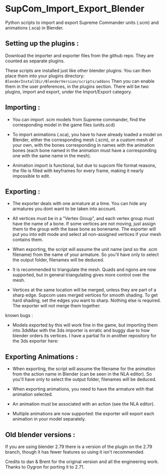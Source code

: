 SupCom_Import_Export_Blender
============================

Python scripts to import and export Supreme Commander units (.scm) and animations (.sca) in Blender.

Setting up the plugins :
------

Download the importer and exporter files from the github repo. They are counted as separate plugins.

These scripts are installed just like other blender plugins:
You can then place them into your plugins directory: `BlenderInstallDir/BlenderVersion/scripts/addons`
Then you can enable them in the user preferences, in the plugins section. There will be two plugins, import and export, under the Import/Export category.

Importing :
------
- You can import .scm models from Supreme commander, find the corresponding model in the game files (units.scd)

- To import animations (.sca), you have to have already loaded a model on Blender, either the corresponding mesh (.scm), or a custom mesh of your own, with the bones corresponding in names with the animation bones (each bone named in the animation must have a corresponding one with the same name in the mesh).

- Animation import is functional, but due to supcom file format reasons, the file is filled with keyframes for every frame, making it nearly impossible to edit.

Exporting :
------

- The exporter deals with one armature at a time. You can hide any armatures you dont want to be taken into account.

- All vertices must be in a "Vertex Group", and each vertex group must have the name of a bone. If some vertices are not moving, just assign them to the group with the base bone as bonename. The exporter will put you into edit mode and select all non-assigned vertices if your mesh contains them.

- When exporting, the script will assume the unit name (and so the .scm filename) from the name of your armature. So you'll have only to select the output folder, filenames will be deduced.

- It is recommended to triangulate the mesh. Quads and ngons are now supported, but in general triangulating gives more control over the mesh.

- Vertices at the same location will be merged, unless they are part of a sharp edge. Supcom uses merged vertices for smooth shading. To get hard shading, set the edges you want to sharp. Nothing else is required. The exporter will not merge them together.

known bugs :
- Models exported by this will work fine in the game, but importing them into 3dsMax with the 3ds importer is erratic and buggy due to how blender orders its vertices. I have a partial fix in another repository for the 3ds exporter here:

Exporting Animations :
------

- When exporting, the script will assume the filename for the animation from the action name in Blender (can be seen in the NLA editor). So you'll have only to select the output folder, filenames will be deduced.

- When exporting animations, you need to have the armature with that animation selected.

- An animation must be associated with an action (see the NLA editor).

- Multiple animations are now supported: the exporter will export each animation in your model separately.

Old blender versions :
------
If you are using blender 2.79 there is a version of the plugin on the 2.79 branch, though it has fewer features so using it isn't recommended.

Credits to dan & Brent for the original version and all the engineering work. Thanks to Oygron for porting it to 2.71.
